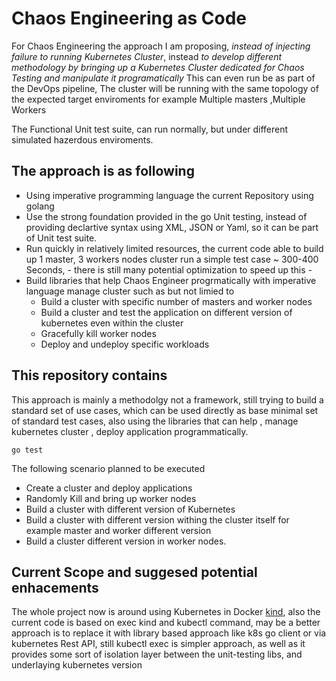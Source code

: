 # Chaos Engineering as Code 

For Chaos Engineering the approach I am proposing, *instead of injecting failure to running Kubernetes Cluster*, instead *to develop different methodology by bringing up a Kubernetes Cluster dedicated for Chaos Testing and manipulate it programatically*
This can even run be as part of the DevOps pipeline, 
The cluster will be running with the same topology of the expected target enviroments for example  Multiple masters ,Multiple Workers

The Functional Unit test suite, can run normally, but under different simulated hazerdous enviroments.

## The approach is as following 
- Using imperative programming language the current Repository using golang
- Use the strong foundation provided in the go Unit testing, instead of providing declartive syntax using XML, JSON or Yaml, so it can be part of Unit test suite.
- Run quickly in relatively limited resources, the current code able to build up 1 master, 3 workers nodes cluster run a simple test case ~  300-400 Seconds, - there is still many potential optimization to speed up this - 
- Build libraries that help Chaos Engineer progrmatically with imperative language manage cluster such as but not limied to 
  - Build a cluster with specific number of masters and worker nodes
  - Build a cluster and test the application on different version of kubernetes even within the cluster 
  - Gracefully kill worker nodes
  - Deploy and undeploy specific workloads


## This repository contains

This approach is mainly a methodolgy not a framework, still trying to build a standard set of use cases, which can be used directly as base minimal set of standard test cases, also using the libraries that can help , manage kubernetes cluster , deploy application programmatically.


```
go test 
```

The following scenario planned to be executed 
- Create a cluster and deploy applications
- Randomly Kill and bring up worker nodes 
- Build a cluster with different version of Kubernetes 
- Build a cluster with different version withing the cluster itself for example master and worker different version
- Build a cluster different version in worker nodes.

## Current Scope and suggesed potential enhacements

The whole project now is around using Kubernetes in Docker [kind](https://kind.sigs.k8s.io/docs/user/quick-start/), also the current code is based on  exec kind and kubectl command, may be a better approach is to replace it with library based approach like k8s go client or via kubernetes Rest API, still kubectl exec is simpler approach, as well as it provides some sort of isolation layer between the unit-testing libs, and underlaying kubernetes version
